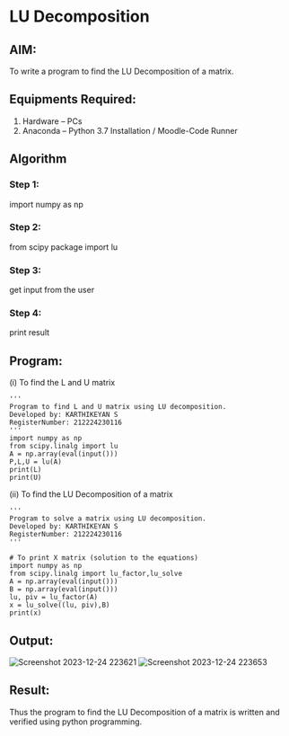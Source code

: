 # LU Decomposition 

## AIM:
To write a program to find the LU Decomposition of a matrix.

## Equipments Required:
1. Hardware – PCs
2. Anaconda – Python 3.7 Installation / Moodle-Code Runner

## Algorithm
### Step 1:
import numpy as np
### Step 2:
from scipy package import lu
### Step 3:
get input from the user
### Step 4:
print result
## Program:
(i) To find the L and U matrix
```
'''
Program to find L and U matrix using LU decomposition.
Developed by: KARTHIKEYAN S
RegisterNumber: 212224230116
'''
import numpy as np
from scipy.linalg import lu
A = np.array(eval(input()))
P,L,U = lu(A)
print(L)
print(U)
```
(ii) To find the LU Decomposition of a matrix
```
'''
Program to solve a matrix using LU decomposition.
Developed by: KARTHIKEYAN S
RegisterNumber: 212224230116
'''

# To print X matrix (solution to the equations)
import numpy as np
from scipy.linalg import lu_factor,lu_solve
A = np.array(eval(input()))
B = np.array(eval(input()))
lu, piv = lu_factor(A)
x = lu_solve((lu, piv),B)
print(x)

```

## Output:
![Screenshot 2023-12-24 223621](https://github.com/gauthamkrishna7/LU-Decomposition/assets/141175025/e25eafca-eda8-4d9a-9b1c-b5599b970e49)
![Screenshot 2023-12-24 223653](https://github.com/gauthamkrishna7/LU-Decomposition/assets/141175025/3fc605ce-39cb-4765-a670-80740fc02a31)

## Result:
Thus the program to find the LU Decomposition of a matrix is written and verified using python programming.

